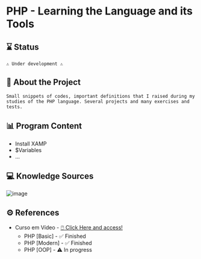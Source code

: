 # PHP - Learning the Language and its Tools
## ⌛ Status
    ⚠️ Under development ⚠️
## 📄 About the Project
    Small snippets of codes, important definitions that I raised during my studies of the PHP language. Several projects and many exercises and tests.
## 📊 Program Content

- Install XAMP
- $Variables
- ...

## 💻 Knowledge Sources
![image](https://user-images.githubusercontent.com/91624923/210421382-5e6669f0-acf8-4c5c-bad2-1a41ff882934.png)

## ⚙ References
- Curso em Vídeo - <a href="https://www.cursoemvideo.com/cursos/">🖱️ Click Here and access!</a>
	- PHP [Basic] -  ✅ Finished
	- PHP [Modern] - ✅ Finished
  - PHP [OOP]  -   ⚠️ In progress
 
